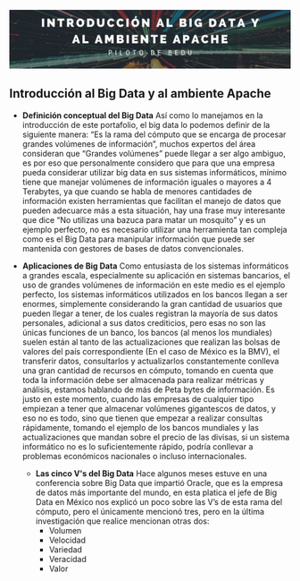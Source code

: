 <p align="center">
  <img src="portada.png" />
</p>

## Introducción al Big Data y al ambiente Apache
- **Definición conceptual del Big Data** 
  Así como lo manejamos en la introducción de este portafolio, el big data lo podemos definir de la siguiente manera: “Es la rama del cómputo que se encarga de procesar grandes volúmenes de información”, muchos expertos del área consideran que “Grandes volúmenes” puede llegar a ser algo ambiguo, es por eso que personalmente considero que para que una empresa pueda considerar utilizar big data en sus sistemas informáticos, mínimo tiene que manejar volúmenes de información iguales o mayores a 4 Terabytes, ya que cuando se habla de menores cantidades de información existen herramientas que facilitan el manejo de datos que pueden adecuarce más a esta situación, hay una frase muy interesante que dice “No utilizas una bazuca para matar un mosquito” y es un ejemplo perfecto, no es necesario utilizar una herramienta tan compleja como es el Big Data para manipular información que puede ser mantenida con gestores de bases de datos convencionales.
- **Aplicaciones de Big Data** 
  Como entusiasta de los sistemas informáticos a grandes escala, especialmente su aplicación en sistemas bancarios, el uso de grandes volúmenes de información en este medio es el ejemplo perfecto, los sistemas informáticos utilizados en los bancos llegan a ser enormes, simplemente considerando la gran cantidad de usuarios que pueden llegar a tener, de los cuales registran la mayoría de sus datos personales, adicional a sus datos crediticios, pero esas no son las únicas funciones de un banco, los bancos (al menos los mundiales) suelen están al tanto de las actualizaciones que realizan las bolsas de valores del país correspondiente (En el caso de México es la BMV), el transferir datos, consultarlos y actualizarlos constantemente conlleva una gran cantidad de recursos en cómputo, tomando en cuenta que toda la información debe ser almacenada para realizar métricas y análisis, estamos hablando de más de Peta bytes de información.
  Es justo en este momento, cuando las empresas de cualquier tipo empiezan a tener que almacenar volúmenes gigantescos de datos, y eso no es todo, sino que tienen que empezar a realizar consultas rápidamente, tomando el ejemplo de los bancos mundiales y las actualizaciones que mandan sobre el precio de las divisas, si un sistema informático no es lo suficientemente rápido, podría conllevar a problemas económicos nacionales o incluso internacionales.

  - **Las cinco V's del Big Data** 
    Hace algunos meses estuve en una conferencia sobre Big Data que impartió Oracle, que es la empresa de datos más importante del mundo, en esta platica el jefe de Big Data en México nos explicó un poco sobre las V’s de esta rama del cómputo, pero el únicamente mencionó tres, pero en la última investigación que realice mencionan otras dos: 
    * Volumen
    * Velocidad
    * Variedad
    * Veracidad 
    * Valor
